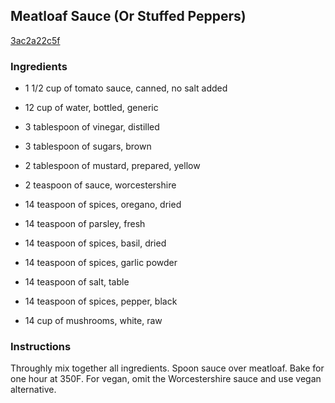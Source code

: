 ## Meatloaf Sauce (Or Stuffed Peppers)

[3ac2a22c5f](http://www.food.com/recipe/meatloaf-sauce-or-stuffed-peppers-218117)

### Ingredients

 - 1 1/2 cup of tomato sauce, canned, no salt added

 - 12 cup of water, bottled, generic

 - 3 tablespoon of vinegar, distilled

 - 3 tablespoon of sugars, brown

 - 2 tablespoon of mustard, prepared, yellow

 - 2 teaspoon of sauce, worcestershire

 - 14 teaspoon of spices, oregano, dried

 - 14 teaspoon of parsley, fresh

 - 14 teaspoon of spices, basil, dried

 - 14 teaspoon of spices, garlic powder

 - 14 teaspoon of salt, table

 - 14 teaspoon of spices, pepper, black

 - 14 cup of mushrooms, white, raw

### Instructions

Throughly mix together all ingredients. Spoon sauce over meatloaf. Bake for one hour at 350F. For vegan, omit the Worcestershire sauce and use vegan alternative.